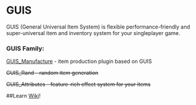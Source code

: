 ﻿# GUIS

GUIS (General Universal Item System) is flexible performance-friendly and super-universal item and inventory system for your singleplayer game.

### GUIS Family:
[GUIS_Manufacture](https://github.com/CayzerOK/Manufacture_Core) - item production plugin based on GUIS

~~GUIS_Rand - random item generation~~

~~GUIS_Attributes - feature-rich effect system for your items~~

##Learn [Wiki](https://github.com/NickTsaizer/GUIS_Core/wiki/%23-GUIS)!
